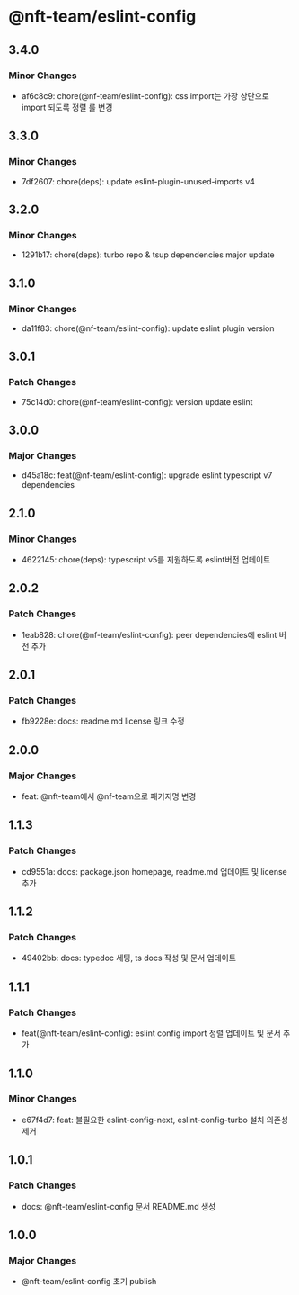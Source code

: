 # @nft-team/eslint-config

## 3.4.0

### Minor Changes

- af6c8c9: chore(@nf-team/eslint-config): css import는 가장 상단으로 import 되도록 정렬 룰 변경

## 3.3.0

### Minor Changes

- 7df2607: chore(deps): update eslint-plugin-unused-imports v4

## 3.2.0

### Minor Changes

- 1291b17: chore(deps): turbo repo & tsup dependencies major update

## 3.1.0

### Minor Changes

- da11f83: chore(@nf-team/eslint-config): update eslint plugin version

## 3.0.1

### Patch Changes

- 75c14d0: chore(@nf-team/eslint-config): version update eslint

## 3.0.0

### Major Changes

- d45a18c: feat(@nf-team/eslint-config): upgrade eslint typescript v7 dependencies

## 2.1.0

### Minor Changes

- 4622145: chore(deps): typescript v5를 지원하도록 eslint버전 업데이트

## 2.0.2

### Patch Changes

- 1eab828: chore(@nf-team/eslint-config): peer dependencies에 eslint 버전 추가

## 2.0.1

### Patch Changes

- fb9228e: docs: readme.md license 링크 수정

## 2.0.0

### Major Changes

- feat: @nft-team에서 @nf-team으로 패키지명 변경

## 1.1.3

### Patch Changes

- cd9551a: docs: package.json homepage, readme.md 업데이트 및 license 추가

## 1.1.2

### Patch Changes

- 49402bb: docs: typedoc 세팅, ts docs 작성 및 문서 업데이트

## 1.1.1

### Patch Changes

- feat(@nft-team/eslint-config): eslint config import 정렬 업데이트 및 문서 추가

## 1.1.0

### Minor Changes

- e67f4d7: feat: 불필요한 eslint-config-next, eslint-config-turbo 설치 의존성 제거

## 1.0.1

### Patch Changes

- docs: @nft-team/eslint-config 문서 README.md 생성

## 1.0.0

### Major Changes

- @nft-team/eslint-config 초기 publish

